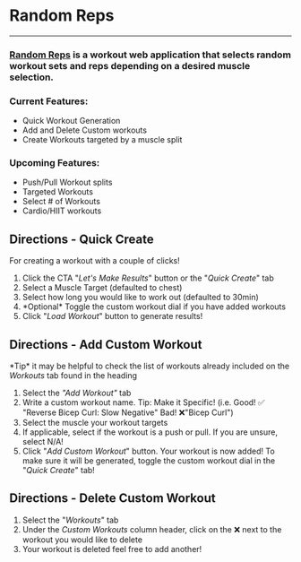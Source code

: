 # Random Reps
<hr>
<h3><a target="_blank" href="https://jaymbans.github.io/randomreps/">Random Reps</a> is a workout web application that selects random workout sets and reps depending on a desired muscle selection.</h3>

### Current Features:
<ul>
  <li>Quick Workout Generation</li>
  <li>Add and Delete Custom workouts</li>
  <li>Create Workouts targeted by a muscle split</li>
</ul>

### Upcoming Features:
<ul>
  <li>Push/Pull Workout splits</li>
  <li>Targeted Workouts</li>
  <li>Select # of Workouts</li>
  <li>Cardio/HIIT workouts</li>
</ul>

## Directions - Quick Create
For creating a workout with a couple of clicks!
<ol>
  <li>Click the CTA "<i>Let's Make Results</i>" button or the "<i>Quick Create</i>" tab</li>
  <li>Select a Muscle Target (defaulted to chest)</li>
  <li>Select how long you would like to work out (defaulted to 30min)</li>
  <li>*Optional* Toggle the custom workout dial if you have added workouts</li>
  <li>Click "<i>Load Workout</i>" button to generate results!</li>
</ol>

## Directions - Add Custom Workout
\*Tip* it may be helpful to check the list of workouts already included on the <i>Workouts</i> tab found in the heading
<ol>
  <li>Select the <i>"Add Workout"</i> tab</li>
  <li>Write a custom workout name. Tip: Make it Specific! (i.e. Good! ✅ "Reverse Bicep Curl: Slow Negative" Bad! ❌"Bicep Curl")</li>
  <li>Select the muscle your workout targets</li>
  <li>If applicable, select if the workout is a push or pull. If you are unsure, select N/A!</li>
  <li>Click "<i>Add Custom Workout</i>" button. Your workout is now added! To make sure it will be generated, toggle the custom workout dial in the "<i>Quick Create</i>" tab!</li>
</ol>

## Directions - Delete Custom Workout
<ol>
  <li>Select the "<i>Workouts</i>" tab</li>
  <li>Under the <i>Custom Workouts</i> column header, click on the ❌ next to the workout you would like to delete</li>
  <li>Your workout is deleted feel free to add another!</li>
</ol>

